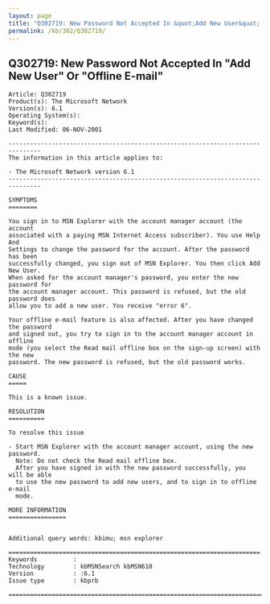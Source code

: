 ```yaml
---
layout: page
title: "Q302719: New Password Not Accepted In &quot;Add New User&quot; Or &quot;Offline E-mail&quot;"
permalink: /kb/302/Q302719/
---
```


## Q302719: New Password Not Accepted In &quot;Add New User&quot; Or &quot;Offline E-mail&quot;

	Article: Q302719
	Product(s): The Microsoft Network
	Version(s): 6.1
	Operating System(s): 
	Keyword(s): 
	Last Modified: 06-NOV-2001
	
	-------------------------------------------------------------------------------
	The information in this article applies to:
	
	- The Microsoft Network version 6.1 
	-------------------------------------------------------------------------------
	
	SYMPTOMS
	========
	
	You sign in to MSN Explorer with the account manager account (the account
	associated with a paying MSN Internet Access subscriber). You use Help And
	Settings to change the password for the account. After the password has been
	successfully changed, you sign out of MSN Explorer. You then click Add New User.
	When asked for the account manager's password, you enter the new password for
	the account manager account. This password is refused, but the old password does
	allow you to add a new user. You receive "error 6".
	
	Your offline e-mail feature is also affected. After you have changed the password
	and signed out, you try to sign in to the account manager account in offline
	mode (you select the Read mail offline box on the sign-up screen) with the new
	password. The new password is refused, but the old password works.
	
	CAUSE
	=====
	
	This is a known issue.
	
	RESOLUTION
	==========
	
	To resolve this issue
	
	- Start MSN Explorer with the account manager account, using the new password.
	  Note: Do not check the Read mail offline box.
	  After you have signed in with the new password successfully, you will be able
	  to use the new password to add new users, and to sign in to offline e-mail
	  mode.
	
	MORE INFORMATION
	================
	
	
	Additional query words: kbimu; msn explorer
	
	======================================================================
	Keywords          :  
	Technology        : kbMSNSearch kbMSN610
	Version           : :6.1
	Issue type        : kbprb
	
	=============================================================================
	
